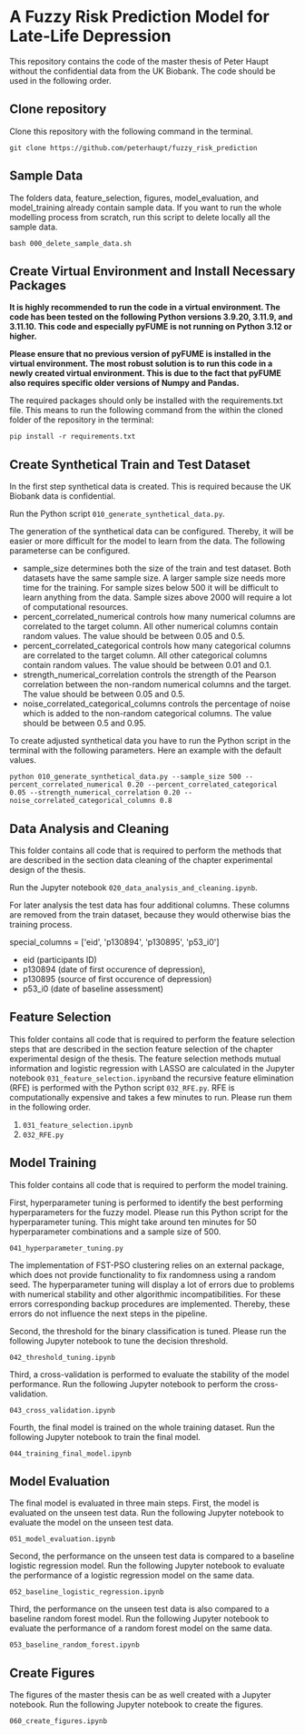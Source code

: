 # A Fuzzy Risk Prediction Model for Late-Life Depression

This repository contains the code of the master thesis of Peter Haupt without the confidential data from the UK Biobank. The code should be used in the following order.

## Clone repository

Clone this repository with the following command in the terminal.

`git clone https://github.com/peterhaupt/fuzzy_risk_prediction`

## Sample Data

The folders data, feature_selection, figures, model_evaluation, and model_training already contain sample data. If you want to run the whole modelling process from scratch, run this script to delete locally all the sample data.

`bash 000_delete_sample_data.sh`

## Create Virtual Environment and Install Necessary Packages

**It is highly recommended to run the code in a virtual environment. The code has been tested on the following Python versions 3.9.20, 3.11.9, and 3.11.10. This code and especially pyFUME is not running on Python 3.12 or higher.**

**Please ensure that no previous version of pyFUME is installed in the virtual environment. The most robust solution is to run this code in a newly created virtual environment. This is due to the fact that pyFUME also requires specific older versions of Numpy and Pandas.**

The required packages should only be installed with the requirements.txt file. This means to run the following command from the within the cloned folder of the repository in the terminal:

`pip install -r requirements.txt`

## Create Synthetical Train and Test Dataset

In the first step synthetical data is created. This is required because the UK Biobank data is confidential.

Run the Python script `010_generate_synthetical_data.py`.

The generation of the synthetical data can be configured. Thereby, it will be easier or more difficult for the model to learn from the data. The following parameterse can be configured.

- sample_size determines both the size of the train and test dataset. Both datasets have the same sample size. A larger sample size needs more time for the training. For sample sizes below 500 it will be difficult to learn anything from the data. Sample sizes above 2000 will require a lot of computational resources.
- percent_correlated_numerical controls how many numerical columns are correlated to the target column. All other numerical columns contain random values. The value should be between 0.05 and 0.5.
- percent_correlated_categorical controls how many categorical columns are correlated to the target column. All other categorical columns contain random values. The value should be between 0.01 and 0.1.
- strength_numerical_correlation controls the strength of the Pearson correlation between the non-random numerical columns and the target. The value should be between 0.05 and 0.5.
- noise_correlated_categorical_columns controls the percentage of noise which is added to the non-random categorical columns. The value should be between 0.5 and 0.95.

To create adjusted synthetical data you have to run the Python script in the terminal with the following parameters. Here an example with the default values.

`python 010_generate_synthetical_data.py --sample_size 500 --percent_correlated_numerical 0.20 --percent_correlated_categorical 0.05 --strength_numerical_correlation 0.20 --noise_correlated_categorical_columns 0.8`

## Data Analysis and Cleaning

This folder contains all code that is required to perform the methods that are described in the section data cleaning of the chapter experimental design of the thesis.

Run the Jupyter notebook `020_data_analysis_and_cleaning.ipynb`.

For later analysis the test data has four additional columns. These columns are removed from the train dataset, because they would otherwise bias the training process.

special_columns = ['eid', 'p130894', 'p130895', 'p53_i0']
- eid (participants ID)
- p130894 (date of first occurence of depression),
- p130895 (source of first occurence of depression)
- p53_i0 (date of baseline assessment)

## Feature Selection

This folder contains all code that is required to perform the feature selection steps that are described in the section feature selection of the chapter experimental design of the thesis. The feature selection methods mutual information and logistic regression with LASSO are calculated in the Jupyter notebook `031_feature_selection.ipynb`and the recursive feature elimination (RFE) is performed with the Python script `032_RFE.py`. RFE is computationally expensive and takes a few minutes to run. Please run them in the following order.

1. `031_feature_selection.ipynb`
2. `032_RFE.py`

## Model Training
This folder contains all code that is required to perform the model training.

First, hyperparameter tuning is performed to identify the best performing hyperparameters for the fuzzy model. Please run this Python script for the hyperparameter tuning. This might take around ten minutes for 50 hyperparameter combinations and a sample size of 500.

`041_hyperparameter_tuning.py`

The implementation of FST-PSO clustering relies on an external package, which does not provide functionality to fix randomness using a random seed. The hyperparameter tuning will display a lot of errors due to problems with numerical stability and other algorithmic incompatibilities. For these errors corresponding backup procedures are implemented. Thereby, these errors do not influence the next steps in the pipeline.

Second, the threshold for the binary classification is tuned. Please run the following Jupyter notebook to tune the decision threshold.

`042_threshold_tuning.ipynb`

Third, a cross-validation is performed to evaluate the stability of the model performance. Run the following Jupyter notebook to perform the cross-validation.

`043_cross_validation.ipynb`

Fourth, the final model is trained on the whole training dataset. Run the following Jupyter notebook to train the final model.

`044_training_final_model.ipynb`

## Model Evaluation

The final model is evaluated in three main steps. First, the model is evaluated on the unseen test data. Run the following Jupyter notebook to evaluate the model on the unseen test data.

`051_model_evaluation.ipynb`

Second, the performance on the unseen test data is compared to a baseline logistic regression model. Run the following Jupyter notebook to evaluate the performance of a logistic regression model on the same data.

`052_baseline_logistic_regression.ipynb`

Third, the performance on the unseen test data is also compared to a baseline random forest model. Run the following Jupyter notebook to evaluate the performance of a random forest model on the same data.

`053_baseline_random_forest.ipynb`

## Create Figures

The figures of the master thesis can be as well created with a Jupyter notebook. Run the following Jupyter notebook to create the figures.

`060_create_figures.ipynb`